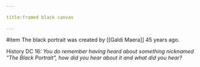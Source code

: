 --- 
title:framed black canvas 
---
#item 
The black portrait was created by [[Galdi Maera]] 45 years ago.

History DC 16: *You do remember having heard about something nicknamed "The Black Portrait", how did you hear about it and what did you hear?*

